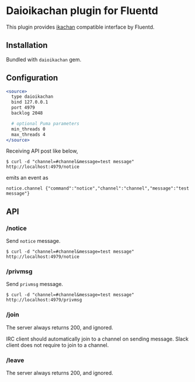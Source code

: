 # Daioikachan plugin for Fluentd

This plugin provides [ikachan](https://github.com/yappo/p5-App-Ikachan) compatible interface by Fluentd.

## Installation

Bundled with `daioikachan` gem.

## Configuration

```apache
<source>
  type daioikachan
  bind 127.0.0.1
  port 4979
  backlog 2048

  # optional Puma parameters
  min_threads 0
  max_threads 4
</source>
```

Receiving API post like below,

```
$ curl -d "channel=#channel&message=test message" http://localhost:4979/notice
```

emits an event as

```
notice.channel {"command":"notice","channel":"channel","message":"test message"}
```

## API

### /notice

Send `notice` message.

```
$ curl -d "channel=#channel&message=test message" http://localhost:4979/notice
```

### /privmsg

Send `privmsg` message.

```
$ curl -d "channel=#channel&message=test message" http://localhost:4979/privmsg
```

### /join

The server always returns 200, and ignored.

IRC client should automatically join to a channel on sending message.
Slack client does not require to join to a channel.

### /leave

The server always returns 200, and ignored.

